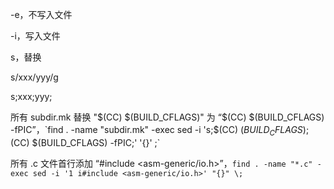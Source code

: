 -e，不写入文件

-i，写入文件

s，替换

s/xxx/yyy/g

s;xxx;yyy;

所有 subdir.mk 替换 "$(CC) $(BUILD_CFLAGS)" 为 “$(CC) $(BUILD_CFLAGS) -fPIC”，`find . -name "subdir.mk" -exec sed -i 's;$(CC) $(BUILD_CFLAGS);$(CC) $(BUILD_CFLAGS) -fPIC;' '{}' \;`

所有 .c 文件首行添加 “#include <asm-generic/io.h>”，`find . -name "*.c" -exec sed -i '1 i#include <asm-generic/io.h>' "{}" \;`

